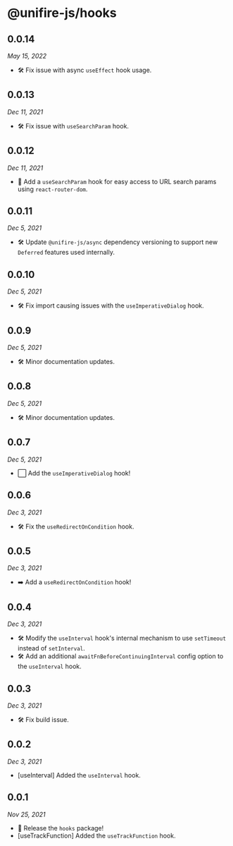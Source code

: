 # @unifire-js/hooks

## 0.0.14

<i>May 15, 2022</i>

* 🛠️ Fix issue with async `useEffect` hook usage.

## 0.0.13

<i>Dec 11, 2021</i>

* 🛠️ Fix issue with `useSearchParam` hook.

## 0.0.12

<i>Dec 11, 2021</i>

* 🔎 Add a `useSearchParam` hook for easy access to URL search params using `react-router-dom`.

## 0.0.11

<i>Dec 5, 2021</i>

* 🛠️ Update `@unifire-js/async` dependency versioning to support new `Deferred` features used internally.

## 0.0.10

<i>Dec 5, 2021</i>

* 🛠️ Fix import causing issues with the `useImperativeDialog` hook.

## 0.0.9

<i>Dec 5, 2021</i>

* 🛠️ Minor documentation updates.

## 0.0.8

<i>Dec 5, 2021</i>

* 🛠️ Minor documentation updates.

## 0.0.7

<i>Dec 5, 2021</i>

* ⬜ Add the `useImperativeDialog` hook!

## 0.0.6

<i>Dec 3, 2021</i>

* 🛠️ Fix the `useRedirectOnCondition` hook.

## 0.0.5

<i>Dec 3, 2021</i>

* ➡️ Add a `useRedirectOnCondition` hook!

## 0.0.4

<i>Dec 3, 2021</i>

* 🛠️ Modify the `useInterval` hook's internal mechanism to use `setTimeout` instead of `setInterval`.
* 🛠️ Add an additional `awaitFnBeforeContinuingInterval` config option to the `useInterval` hook.

## 0.0.3

<i>Dec 3, 2021</i>

* 🛠️ Fix build issue.

## 0.0.2

<i>Dec 3, 2021</i>

* \[useInterval\] Added the `useInterval` hook.

## 0.0.1

<i>Nov 25, 2021</i>

* 🚀 Release the `hooks` package!
* \[useTrackFunction\] Added the `useTrackFunction` hook.